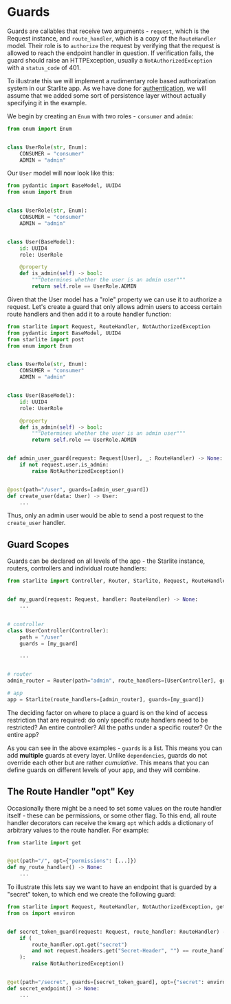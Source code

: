 # Guards

Guards are callables that receive two arguments - `request`, which is the Request instance, and `route_handler`, which
is a copy of the `RouteHandler` model. Their role is to `authorize` the request by verifying that the request is allowed
to reach the endpoint handler in question. If verification fails, the guard should raise an HTTPException, usually a
`NotAuthorizedException` with a `status_code` of 401.

To illustrate this we will implement a rudimentary role based authorization system in our Starlite app. As we have done
for [authentication](8-authentication.md), we will assume that we added some sort of persistence layer without actually
specifying it in the example.

We begin by creating an `Enum` with two roles - `consumer` and `admin`:

```python
from enum import Enum


class UserRole(str, Enum):
    CONSUMER = "consumer"
    ADMIN = "admin"
```

Our `User` model will now look like this:

```python
from pydantic import BaseModel, UUID4
from enum import Enum


class UserRole(str, Enum):
    CONSUMER = "consumer"
    ADMIN = "admin"


class User(BaseModel):
    id: UUID4
    role: UserRole

    @property
    def is_admin(self) -> bool:
        """Determines whether the user is an admin user"""
        return self.role == UserRole.ADMIN
```

Given that the User model has a "role" property we can use it to authorize a request. Let's create a guard that only
allows admin users to access certain route handlers and then add it to a route handler function:

```python
from starlite import Request, RouteHandler, NotAuthorizedException
from pydantic import BaseModel, UUID4
from starlite import post
from enum import Enum


class UserRole(str, Enum):
    CONSUMER = "consumer"
    ADMIN = "admin"


class User(BaseModel):
    id: UUID4
    role: UserRole

    @property
    def is_admin(self) -> bool:
        """Determines whether the user is an admin user"""
        return self.role == UserRole.ADMIN


def admin_user_guard(request: Request[User], _: RouteHandler) -> None:
    if not request.user.is_admin:
        raise NotAuthorizedException()


@post(path="/user", guards=[admin_user_guard])
def create_user(data: User) -> User:
    ...
```

Thus, only an admin user would be able to send a post request to the `create_user` handler.

## Guard Scopes

Guards can be declared on all levels of the app - the Starlite instance, routers, controllers and individual route
handlers:

```python
from starlite import Controller, Router, Starlite, Request, RouteHandler


def my_guard(request: Request, handler: RouteHandler) -> None:
    ...


# controller
class UserController(Controller):
    path = "/user"
    guards = [my_guard]

    ...


# router
admin_router = Router(path="admin", route_handlers=[UserController], guards=[my_guard])

# app
app = Starlite(route_handlers=[admin_router], guards=[my_guard])
```

The deciding factor on where to place a guard is on the kind of access restriction that are required: do only specific
route handlers need to be restricted? An entire controller? All the paths under a specific router? Or the entire app?

As you can see in the above examples - `guards` is a list. This means you can add **multiple** guards at every layer.
Unlike `dependencies`, guards do not override each other but are rather _cumulative_. This means that you can define
guards on different levels of your app, and they will combine.

## The Route Handler "opt" Key

Occasionally there might be a need to set some values on the route handler itself - these can be permissions, or some
other flag. To this end, all route handler decorators can receive the kwarg `opt` which adds a dictionary of
arbitrary values to the route handler. For example:

```python
from starlite import get


@get(path="/", opt={"permissions": [...]})
def my_route_handler() -> None:
    ...
```

To illustrate this lets say we want to have an endpoint that is guarded by a "secret" token, to which end we create
the following guard:

```python
from starlite import Request, RouteHandler, NotAuthorizedException, get
from os import environ


def secret_token_guard(request: Request, route_handler: RouteHandler) -> None:
    if (
        route_handler.opt.get("secret")
        and not request.headers.get("Secret-Header", "") == route_handler.opt["secret"]
    ):
        raise NotAuthorizedException()


@get(path="/secret", guards=[secret_token_guard], opt={"secret": environ.get("SECRET")})
def secret_endpoint() -> None:
    ...
```
